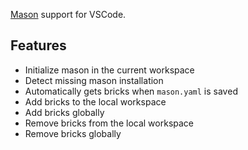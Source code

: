 [Mason][mason_link] support for VSCode.

## Features

- Initialize mason in the current workspace
- Detect missing mason installation
- Automatically gets bricks when `mason.yaml` is saved
- Add bricks to the local workspace
- Add bricks globally
- Remove bricks from the local workspace
- Remove bricks globally

[mason_link]: https://github.com/felangel/mason
